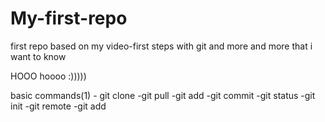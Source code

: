# My-first-repo
first repo based on my video-first steps with git and more and more that i want to know

HOOO
hoooo :)))))





basic commands(1)
     - git clone
     -git pull
     -git add
     -git commit
     -git status
     -git init
     -git remote
     -git add



